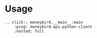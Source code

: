 # Usage

```{eval-rst}
.. click:: moneybird.__main__:main
    :prog: moneybird-api-python-client
    :nested: full
```
